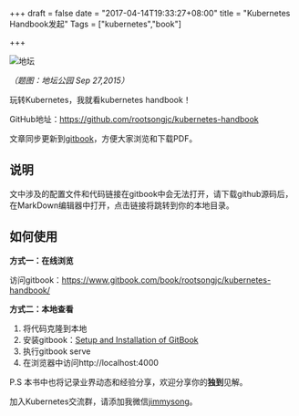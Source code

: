 +++
draft = false
date = "2017-04-14T19:33:27+08:00"
title = "Kubernetes Handbook发起"
Tags = ["kubernetes","book"]

+++

![地坛](http://olz1di9xf.bkt.clouddn.com/2015092726.jpg)

*（题图：地坛公园 Sep 27,2015）*

玩转Kubernetes，我就看kubernetes handbook！

GitHub地址：https://github.com/rootsongjc/kubernetes-handbook

文章同步更新到[gitbook](https://www.gitbook.com/book/rootsongjc/kubernetes-handbook/details)，方便大家浏览和下载PDF。

## 说明

文中涉及的配置文件和代码链接在gitbook中会无法打开，请下载github源码后，在MarkDown编辑器中打开，点击链接将跳转到你的本地目录。

## 如何使用

**方式一：在线浏览**

访问gitbook：https://www.gitbook.com/book/rootsongjc/kubernetes-handbook/

**方式二：本地查看**

1. 将代码克隆到本地
2. 安装gitbook：[Setup and Installation of GitBook](https://github.com/GitbookIO/gitbook/blob/master/docs/setup.md)
3. 执行gitbook serve
4. 在浏览器中访问http://localhost:4000

P.S 本书中也将记录业界动态和经验分享，欢迎分享你的**独到**见解。

加入Kubernetes交流群，请添加我微信[jimmysong](http://rootsongjc.github.io/about)。